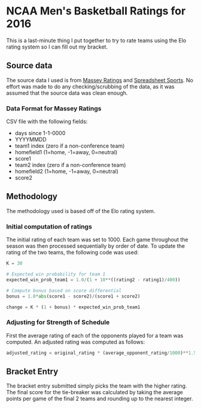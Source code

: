 # NCAA Men's Basketball Ratings for 2016

This is a last-minute thing I put together to try to rate teams using the Elo rating system so I can fill out my bracket.

## Source data
The source data I used is from [Massey Ratings](http://www.masseyratings.com/scores.php?s=284067&sub=284067&all=1) and [Spreadsheet Sports](https://www.spreadsheet-sports.com/2015-ncaa-basketball-game-data). No effort was made to do any checking/scrubbing of the data, as it was assumed that the source data was clean enough.

### Data Format for Massey Ratings

CSV file with the following fields:
- days since 1-1-0000
- YYYYMMDD
- team1 index (zero if a non-conference team)
- homefield1 (1=home, -1=away, 0=neutral)
- score1
- team2 index (zero if a non-conference team)
- homefield2 (1=home, -1=away, 0=neutral)
- score2

## Methodology
The methodology used is based off of the Elo rating system.

### Initial computation of ratings
The initial rating of each team was set to 1000. Each game throughout the season was then processed sequentially by order of date. To update the rating of the two teams, the following code was used:

```python
K = 30

# Expected win probability for team 1
expected_win_prob_team1 = 1.0/(1 + 10**((rating2 - rating1)/400))

# Compute bonus based on score differential
bonus = 1.0*abs(score1 - score2)/(score1 + score2)

change = K * (1 + bonus) * expected_win_prob_team1
```

### Adjusting for Strength of Schedule
First the average rating of each of the opponents played for a team was computed. An adjusted rating was computed as follows:

```python
adjusted_rating = original_rating * (average_opponent_rating/1000)**1.5
```

## Bracket Entry
The bracket entry submitted simply picks the team with the higher rating. The final score for the tie-breaker was calculated by taking the average points per game of the final 2 teams and rounding up to the nearest integer.
